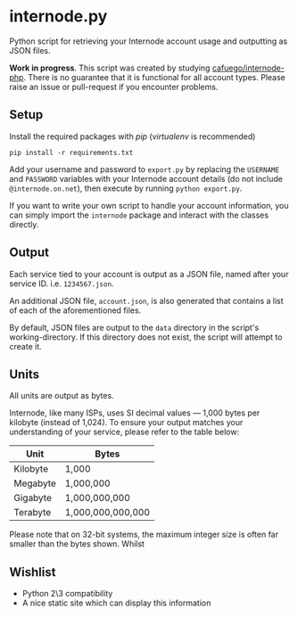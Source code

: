 # internode.py

Python script for retrieving your Internode account usage and outputting as JSON
files.

__Work in progress__.
This script was created by studying [cafuego/internode-php](https://github.com/cafuego/internode-php).
There is no guarantee that it is functional for all account types. Please raise
an issue or pull-request if you encounter problems.

## Setup

Install the required packages with _pip_ (_virtualenv_ is recommended)

```pip install -r requirements.txt```

Add your username and password to `export.py` by replacing the `USERNAME` and
`PASSWORD` variables with your Internode account details (do not include
`@internode.on.net`), then execute by running `python export.py`.

If you want to write your own script to handle your account information, you can
simply import the `internode` package and interact with the classes directly.

## Output

Each service tied to your account is output as a JSON file, named after your
service ID. i.e. `1234567.json`.

An additional JSON file, `account.json`, is also generated that contains a list
of each of the aforementioned files.

By default, JSON files are output to the `data` directory in the script's
working-directory. If this directory does not exist, the script will attempt to
create it.

## Units

All units are output as bytes.

Internode, like many ISPs, uses SI decimal values
— 1,000 bytes per kilobyte (instead of 1,024). To ensure your output matches your understanding of your service, please refer to the table below:

| Unit     | Bytes             |
| -------- | ----------------- |
| Kilobyte | 1,000             |
| Megabyte | 1,000,000         |
| Gigabyte | 1,000,000,000     |
| Terabyte | 1,000,000,000,000 |

Please note that on 32-bit systems, the maximum integer size is often far smaller than the bytes shown. Whilst 

## Wishlist

- Python 2\3 compatibility
- A nice static site which can display this information
